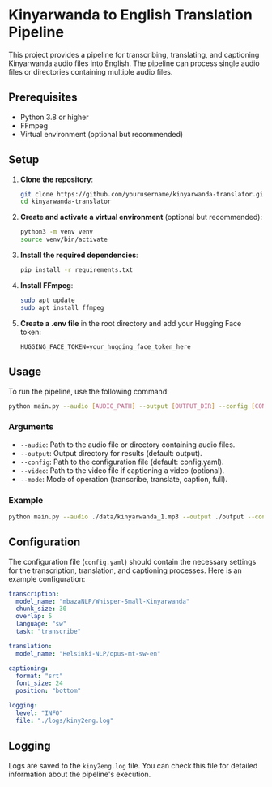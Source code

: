 # Kinyarwanda to English Translation Pipeline

This project provides a pipeline for transcribing, translating, and captioning Kinyarwanda audio files into English. The pipeline can process single audio files or directories containing multiple audio files.

## Prerequisites

- Python 3.8 or higher
- FFmpeg
- Virtual environment (optional but recommended)

## Setup

1. **Clone the repository**:

   ```bash
   git clone https://github.com/yourusername/kinyarwanda-translator.git
   cd kinyarwanda-translator
   ```

2. **Create and activate a virtual environment** (optional but recommended):

   ```bash
   python3 -m venv venv
   source venv/bin/activate
   ```

3. **Install the required dependencies**:

   ```bash
   pip install -r requirements.txt
   ```

4. **Install FFmpeg**:

   ```bash
   sudo apt update
   sudo apt install ffmpeg
   ```

5. **Create a .env file** in the root directory and add your Hugging Face token:
   ```
   HUGGING_FACE_TOKEN=your_hugging_face_token_here
   ```

## Usage

To run the pipeline, use the following command:

```bash
python main.py --audio [AUDIO_PATH] --output [OUTPUT_DIR] --config [CONFIG_PATH] --mode [MODE]
```

### Arguments

- `--audio`: Path to the audio file or directory containing audio files.
- `--output`: Output directory for results (default: output).
- `--config`: Path to the configuration file (default: config.yaml).
- `--video`: Path to the video file if captioning a video (optional).
- `--mode`: Mode of operation (transcribe, translate, caption, full).

### Example

```bash
python main.py --audio ./data/kinyarwanda_1.mp3 --output ./output --config ./config.yaml --mode full
```

## Configuration

The configuration file (`config.yaml`) should contain the necessary settings for the transcription, translation, and captioning processes. Here is an example configuration:

```yaml
transcription:
  model_name: "mbazaNLP/Whisper-Small-Kinyarwanda"
  chunk_size: 30
  overlap: 5
  language: "sw"
  task: "transcribe"

translation:
  model_name: "Helsinki-NLP/opus-mt-sw-en"

captioning:
  format: "srt"
  font_size: 24
  position: "bottom"

logging:
  level: "INFO"
  file: "./logs/kiny2eng.log"
```

## Logging

Logs are saved to the `kiny2eng.log` file. You can check this file for detailed information about the pipeline's execution.
